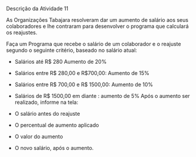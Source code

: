 Descrição da Atividade 11

As Organizações Tabajara resolveram dar um aumento de salário aos seus colaboradores e
lhe contraram para  desenvolver o programa que calculará os reajustes.

 Faça um Programa que recebe o salário de um colaborador e o reajuste segundo o seguinte
 critério, baseado no salário atual:

 - Salários até R$ 280 Aumento de 20%

 - Salários entre R$ 280,00 e R$700,00: Aumento de 15%

 - Salários entre R$ 700,00 e R$ 1500,00: Aumento de 10%

 - Salários de R$ 1500,00 em diante : aumento de 5% Após o aumento ser realizado, informe na tela:
 
 - O salário antes do reajuste

 - O percentual de aumento aplicado

 - O valor do aumento

 - O novo salário, após o aumento.